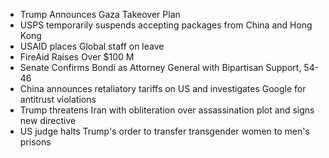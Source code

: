 * Trump Announces Gaza Takeover Plan
* USPS temporarily suspends accepting packages from China and Hong Kong
* USAID places Global staff on leave
* FireAid Raises Over $100 M
* Senate Confirms Bondi as Attorney General with Bipartisan Support, 54-46
* China announces retaliatory tariffs on US and investigates Google for antitrust violations
* Trump threatens Iran with obliteration over assassination plot and signs new directive
* US judge halts Trump's order to transfer transgender women to men's prisons 
